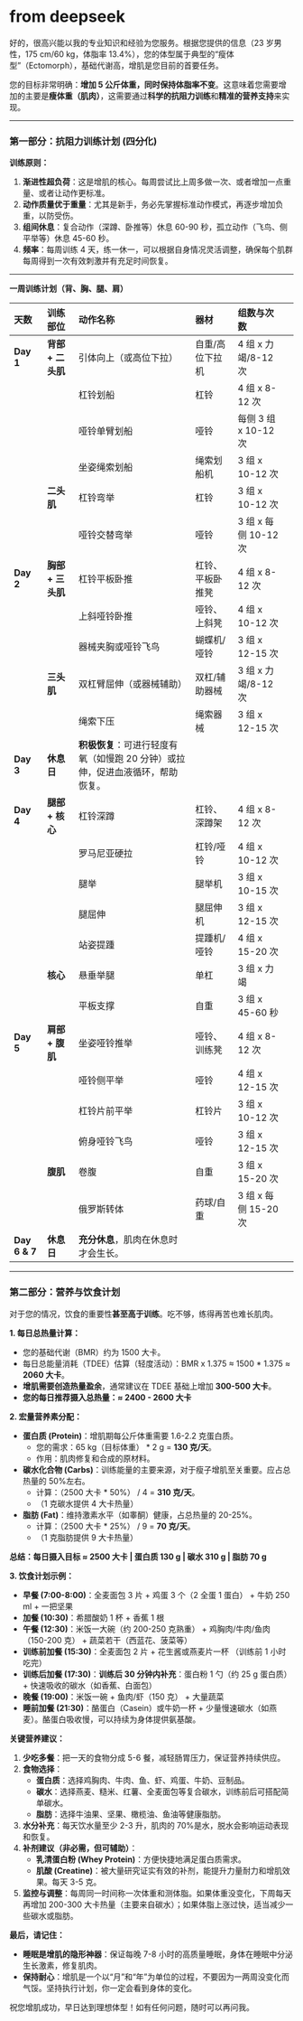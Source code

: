 # from deepseek
好的，很高兴能以我的专业知识和经验为您服务。根据您提供的信息（23 岁男性，175 cm/60 kg，体脂率 13.4%），您的体型属于典型的“瘦体型”（Ectomorph），基础代谢高，增肌是您目前的首要任务。

您的目标非常明确：**增加 5 公斤体重，同时保持体脂率不变**。这意味着您需要增加的主要是**瘦体重（肌肉）**，这需要通过**科学的抗阻力训练**和**精准的营养支持**来实现。

---

### **第一部分：抗阻力训练计划 (四分化)**

**训练原则：**
1.  **渐进性超负荷**：这是增肌的核心。每周尝试比上周多做一次、或者增加一点重量、或者让动作更标准。
2.  **动作质量优于重量**：尤其是新手，务必先掌握标准动作模式，再逐步增加负重，以防受伤。
3.  **组间休息**：复合动作（深蹲、卧推等）休息 60-90 秒，孤立动作（飞鸟、侧平举等）休息 45-60 秒。
4.  **频率**：每周训练 4 天，练一休一，可以根据自身情况灵活调整，确保每个肌群每周得到一次有效刺激并有充足时间恢复。

---

**一周训练计划（背、胸、腿、肩）**

| 天数            | 训练部位         | 动作名称                                        | 器材       | 组数与次数            |     |
| :------------ | :----------- | :------------------------------------------ | :------- | :--------------- | --- |
| **Day 1**     | **背部 + 二头肌** | 引体向上（或高位下拉）                                 | 自重/高位下拉机 | 4 组 x 力竭/8-12 次  |     |
|               |              | 杠铃划船                                        | 杠铃       | 4 组 x 8-12 次     |     |
|               |              | 哑铃单臂划船                                      | 哑铃       | 每侧 3 组 x 10-12 次 |     |
|               |              | 坐姿绳索划船                                      | 绳索划船机    | 3 组 x 10-12 次    |     |
|               | **二头肌**      | 杠铃弯举                                        | 杠铃       | 3 组 x 10-12 次    |     |
|               |              | 哑铃交替弯举                                      | 哑铃       | 3 组 x 每侧 10-12 次 |     |
| **Day 2**     | **胸部 + 三头肌** | 杠铃平板卧推                                      | 杠铃、平板卧推凳 | 4 组 x 8-12 次     |     |
|               |              | 上斜哑铃卧推                                      | 哑铃、上斜凳   | 4 组 x 10-12 次    |     |
|               |              | 器械夹胸或哑铃飞鸟                                   | 蝴蝶机/哑铃   | 3 组 x 12-15 次    |     |
|               | **三头肌**      | 双杠臂屈伸（或器械辅助）                                | 双杠/辅助器械  | 3 组 x 力竭/8-12 次  |     |
|               |              | 绳索下压                                        | 绳索器械     | 3 组 x 12-15 次    |     |
| **Day 3**     | **休息日**      | **积极恢复**：可进行轻度有氧（如慢跑 20 分钟）或拉伸，促进血液循环，帮助恢复。 |          |                  |     |
| **Day 4**     | **腿部 + 核心**  | 杠铃深蹲                                        | 杠铃、深蹲架   | 4 组 x 8-12 次     |     |
|               |              | 罗马尼亚硬拉                                      | 杠铃/哑铃    | 4 组 x 10-12 次    |     |
|               |              | 腿举                                          | 腿举机      | 3 组 x 10-15 次    |     |
|               |              | 腿屈伸                                         | 腿屈伸机     | 3 组 x 12-15 次    |     |
|               |              | 站姿提踵                                        | 提踵机/哑铃   | 4 组 x 15-20 次    |     |
|               | **核心**       | 悬垂举腿                                        | 单杠       | 3 组 x 力竭         |     |
|               |              | 平板支撑                                        | 自重       | 3 组 x 45-60 秒    |     |
| **Day 5**     | **肩部 + 腹肌**  | 坐姿哑铃推举                                      | 哑铃、训练凳   | 4 组 x 8-12 次     |     |
|               |              | 哑铃侧平举                                       | 哑铃       | 4 组 x 12-15 次    |     |
|               |              | 杠铃片前平举                                      | 杠铃片      | 3 组 x 10-12 次    |     |
|               |              | 俯身哑铃飞鸟                                      | 哑铃       | 3 组 x 12-15 次    |     |
|               | **腹肌**       | 卷腹                                          | 自重       | 3 组 x 15-20 次    |     |
|               |              | 俄罗斯转体                                       | 药球/自重    | 3 组 x 每侧 15-20 次 |     |
| **Day 6 & 7** | **休息日**      | **充分休息**，肌肉在休息时才会生长。                        |          |                  |     |

---

### **第二部分：营养与饮食计划**

对于您的情况，饮食的重要性**甚至高于训练**。吃不够，练得再苦也难长肌肉。

**1. 每日总热量计算：**
*   您的基础代谢（BMR）约为 1500 大卡。
*   每日总能量消耗（TDEE）估算（轻度活动）：BMR x 1.375 ≈ 1500 * 1.375 ≈ **2060 大卡**。
*   **增肌需要创造热量盈余**，通常建议在 TDEE 基础上增加 **300-500 大卡**。
*   **您的每日推荐摄入总热量：≈ 2400 - 2600 大卡**

**2. 宏量营养素分配：**
*   **蛋白质 (Protein)**：增肌期每公斤体重需要 1.6-2.2 克蛋白质。
    *   您的需求：65 kg（目标体重） * 2 g = **130 克/天**。
    *   作用：肌肉修复和合成的原材料。
*   **碳水化合物 (Carbs)**：训练能量的主要来源，对于瘦子增肌至关重要。应占总热量的 50%左右。
    *   计算：（2500 大卡 * 50%） / 4 = **310 克/天**。
    *   （1 克碳水提供 4 大卡热量）
*   **脂肪 (Fat)**：维持激素水平（如睾酮）健康，占总热量的 20-25%。
    *   计算：（2500 大卡 * 25%） / 9 = **70 克/天**。
    *   （1 克脂肪提供 9 大卡热量）

**总结：每日摄入目标 ≈ 2500 大卡 | 蛋白质 130 g | 碳水 310 g | 脂肪 70 g**

**3. 饮食计划示例：**

*   **早餐 (7:00-8:00)**：全麦面包 3 片 + 鸡蛋 3 个（2 全蛋 1 蛋白） + 牛奶 250 ml + 一把坚果
*   **加餐 (10:30)**：希腊酸奶 1 杯 + 香蕉 1 根
*   **午餐 (12:30)**：米饭一大碗（约 200-250 克熟重） + 鸡胸肉/牛肉/鱼肉（150-200 克） + 蔬菜若干（西蓝花、菠菜等）
*   **训练前加餐 (15:30)**：全麦面包 2 片 + 花生酱或燕麦片一杯 （训练前 1 小时吃完）
*   **训练后加餐 (17:30)**：**训练后 30 分钟内补充**：蛋白粉 1 勺（约 25 g 蛋白质） + 快速吸收的碳水（如香蕉、白面包）
*   **晚餐 (19:00)**：米饭一碗 + 鱼肉/虾（150 克） + 大量蔬菜
*   **睡前加餐 (21:30)**：酪蛋白（Casein）或牛奶一杯 + 少量慢速碳水（如燕麦）。酪蛋白吸收慢，可以持续为身体提供氨基酸。

**关键营养建议：**
1.  **少吃多餐**：把一天的食物分成 5-6 餐，减轻肠胃压力，保证营养持续供应。
2.  **食物选择**：
    *   **蛋白质**：选择鸡胸肉、牛肉、鱼、虾、鸡蛋、牛奶、豆制品。
    *   **碳水**：选择燕麦、糙米、红薯、全麦面包等复合碳水，训练前后可搭配简单碳水。
    *   **脂肪**：选择牛油果、坚果、橄榄油、鱼油等健康脂肪。
3.  **水分补充**：每天饮水量至少 2-3 升，肌肉的 70%是水，脱水会影响运动表现和恢复。
4.  **补剂建议（非必需，但可辅助）**：
    *   **乳清蛋白粉 (Whey Protein)**：方便快捷地满足蛋白质需求。
    *   **肌酸 (Creatine)**：被大量研究证实有效的补剂，能提升力量耐力和增肌效果。每天 3-5 克。
5.  **监控与调整**：每周同一时间称一次体重和测体脂。如果体重没变化，下周每天再增加 200-300 大卡热量（主要来自碳水）；如果体脂上涨过快，适当减少一些碳水或脂肪。

**最后，请记住：**
*   **睡眠是增肌的隐形神器**：保证每晚 7-8 小时的高质量睡眠，身体在睡眠中分泌生长激素，修复肌肉。
*   **保持耐心**：增肌是一个以“月”和“年”为单位的过程，不要因为一两周没变化而气馁。坚持执行计划，你一定会看到身体的变化。

祝您增肌成功，早日达到理想体型！如有任何问题，随时可以再问我。